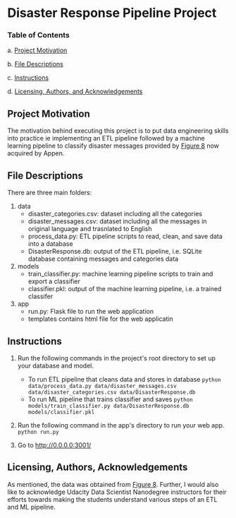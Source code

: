 # Disaster Response Pipeline Project

### Table of Contents

a. [Project Motivation](#motivation)

b. [File Descriptions](#datadescriptions)

c. [Instructions](#instructions)

d. [Licensing, Authors, and Acknowledgements](#licensing)

## Project Motivation<a name="motivation"></a>
The motivation behind executing this project is to put data engineering skills into practice ie implementing an ETL pipeline followed by a machine learning pipeline to classify disaster messages provided by [Figure 8](https://appen.com/) now acquired by Appen.

## File Descriptions<a name="filedescriptions"></a>

There are three main folders:
1. data
    - disaster_categories.csv: dataset including all the categories 
    - disaster_messages.csv: dataset including all the messages in original language and trasnlated to English
    - process_data.py: ETL pipeline scripts to read, clean, and save data into a database
    - DisasterResponse.db: output of the ETL pipeline, i.e. SQLite database containing messages and categories data
2. models
    - train_classifier.py: machine learning pipeline scripts to train and export a classifier
    - classifier.pkl: output of the machine learning pipeline, i.e. a trained classifer
3. app
    - run.py: Flask file to run the web application
    - templates contains html file for the web applicatin

## Instructions <a name="instructions"></a>
1. Run the following commands in the project's root directory to set up your database and model.

    - To run ETL pipeline that cleans data and stores in database
        `python data/process_data.py data/disaster_messages.csv data/disaster_categories.csv data/DisasterResponse.db`
    - To run ML pipeline that trains classifier and saves
        `python models/train_classifier.py data/DisasterResponse.db models/classifier.pkl`

2. Run the following command in the app's directory to run your web app.
    `python run.py`

3. Go to http://0.0.0.0:3001/

## Licensing, Authors, Acknowledgements<a name="licensing"></a>
As mentioned, the data was obtained from [Figure 8](https://appen.com/). Further, I would also like to acknowledge Udacity Data Scientist Nanodegree instructors for their efforts towards making the students understand various steps of an ETL and ML pipeline.
